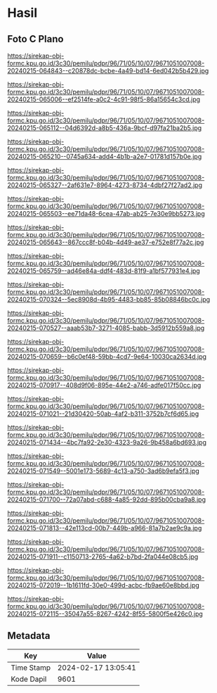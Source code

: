 # Hasil

## Foto C Plano

https://sirekap-obj-formc.kpu.go.id/3c30/pemilu/pdpr/96/71/05/10/07/9671051007008-20240215-064843--c20878dc-bcbe-4a49-bd14-6ed042b5b429.jpg

https://sirekap-obj-formc.kpu.go.id/3c30/pemilu/pdpr/96/71/05/10/07/9671051007008-20240215-065006--ef2514fe-a0c2-4c91-98f5-86a15654c3cd.jpg

https://sirekap-obj-formc.kpu.go.id/3c30/pemilu/pdpr/96/71/05/10/07/9671051007008-20240215-065112--04d6392d-a8b5-436a-9bcf-d97fa21ba2b5.jpg

https://sirekap-obj-formc.kpu.go.id/3c30/pemilu/pdpr/96/71/05/10/07/9671051007008-20240215-065210--0745a634-add4-4b1b-a2e7-01781d157b0e.jpg

https://sirekap-obj-formc.kpu.go.id/3c30/pemilu/pdpr/96/71/05/10/07/9671051007008-20240215-065327--2af631e7-8964-4273-8734-4dbf27f27ad2.jpg

https://sirekap-obj-formc.kpu.go.id/3c30/pemilu/pdpr/96/71/05/10/07/9671051007008-20240215-065503--ee71da48-6cea-47ab-ab25-7e30e9bb5273.jpg

https://sirekap-obj-formc.kpu.go.id/3c30/pemilu/pdpr/96/71/05/10/07/9671051007008-20240215-065643--867ccc8f-b04b-4d49-ae37-e752e8f77a2c.jpg

https://sirekap-obj-formc.kpu.go.id/3c30/pemilu/pdpr/96/71/05/10/07/9671051007008-20240215-065759--ad46e84a-ddf4-483d-81f9-a1bf577931e4.jpg

https://sirekap-obj-formc.kpu.go.id/3c30/pemilu/pdpr/96/71/05/10/07/9671051007008-20240215-070324--5ec8908d-4b95-4483-bb85-85b08846bc0c.jpg

https://sirekap-obj-formc.kpu.go.id/3c30/pemilu/pdpr/96/71/05/10/07/9671051007008-20240215-070527--aaab53b7-3271-4085-babb-3d5912b559a8.jpg

https://sirekap-obj-formc.kpu.go.id/3c30/pemilu/pdpr/96/71/05/10/07/9671051007008-20240215-070659--b6c0ef48-59bb-4cd7-9e64-10030ca2634d.jpg

https://sirekap-obj-formc.kpu.go.id/3c30/pemilu/pdpr/96/71/05/10/07/9671051007008-20240215-070917--408d9f06-895e-44e2-a746-adfe017f50cc.jpg

https://sirekap-obj-formc.kpu.go.id/3c30/pemilu/pdpr/96/71/05/10/07/9671051007008-20240215-071021--21d30420-50ab-4af2-b311-3752b7cf6d65.jpg

https://sirekap-obj-formc.kpu.go.id/3c30/pemilu/pdpr/96/71/05/10/07/9671051007008-20240215-071434--4bc7fa92-2e30-4323-9a26-9b458a6bd693.jpg

https://sirekap-obj-formc.kpu.go.id/3c30/pemilu/pdpr/96/71/05/10/07/9671051007008-20240215-071549--5001e173-5689-4c13-a750-3ad6b9efa5f3.jpg

https://sirekap-obj-formc.kpu.go.id/3c30/pemilu/pdpr/96/71/05/10/07/9671051007008-20240215-071700--72a07abd-c688-4a85-92dd-895b00cba9a8.jpg

https://sirekap-obj-formc.kpu.go.id/3c30/pemilu/pdpr/96/71/05/10/07/9671051007008-20240215-071813--42e113cd-00b7-449b-a966-81a7b2ae9c9a.jpg

https://sirekap-obj-formc.kpu.go.id/3c30/pemilu/pdpr/96/71/05/10/07/9671051007008-20240215-071911--c1150713-2765-4a62-b7bd-2fa044e08cb5.jpg

https://sirekap-obj-formc.kpu.go.id/3c30/pemilu/pdpr/96/71/05/10/07/9671051007008-20240215-072019--1b1611fd-30e0-499d-acbc-fb9ae60e8bbd.jpg

https://sirekap-obj-formc.kpu.go.id/3c30/pemilu/pdpr/96/71/05/10/07/9671051007008-20240215-072115--35047a55-8267-4242-8f55-5800f5e426c0.jpg


## Metadata

| Key        | Value               |
| ---------- | ------------------- |
| Time Stamp | 2024-02-17 13:05:41 |
| Kode Dapil | 9601                |



